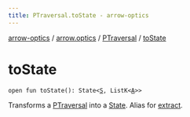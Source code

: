 ```yaml
---
title: PTraversal.toState - arrow-optics
---
```


[arrow-optics](../../index.html) / [arrow.optics](../index.html) / [PTraversal](index.html) / [toState](./to-state.html)

# toState

`open fun toState(): State<`[`S`](index.html#S)`, ListK<`[`A`](index.html#A)`>>`

Transforms a [PTraversal](index.html) into a [State](#).
Alias for [extract](extract.html).

